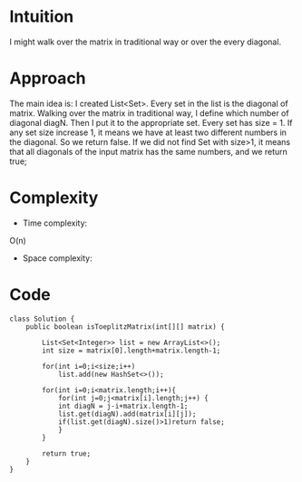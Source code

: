 # Intuition
<!-- Describe your first thoughts on how to solve this problem. -->
I might walk over the matrix in traditional way or over the every diagonal.

# Approach
<!-- Describe your approach to solving the problem. -->
The main idea is: I created List<Set<Integer>>. Every set in the list is the diagonal of matrix. Walking over the matrix in traditional way, I define which number of diagonal diagN. Then I put it to the appropriate set. Every set has size = 1. If any set size increase 1, it means we have at least two different numbers in the diagonal. So we return false. If we did not find Set with size>1, it means that all diagonals of the input matrix has the same numbers, and we return true;   
# Complexity
- Time complexity:
<!-- Add your time complexity here, e.g. $$O(n)$$ -->
O(n)
- Space complexity:
<!-- Add your space complexity here, e.g. $$O(n)$$ -->

# Code
```
class Solution {
    public boolean isToeplitzMatrix(int[][] matrix) {

        List<Set<Integer>> list = new ArrayList<>();
        int size = matrix[0].length+matrix.length-1;
        
        for(int i=0;i<size;i++)
            list.add(new HashSet<>());

        for(int i=0;i<matrix.length;i++){
            for(int j=0;j<matrix[i].length;j++) {
            int diagN = j-i+matrix.length-1;
            list.get(diagN).add(matrix[i][j]);
            if(list.get(diagN).size()>1)return false;
            }
        }

        return true;
    }
}
```